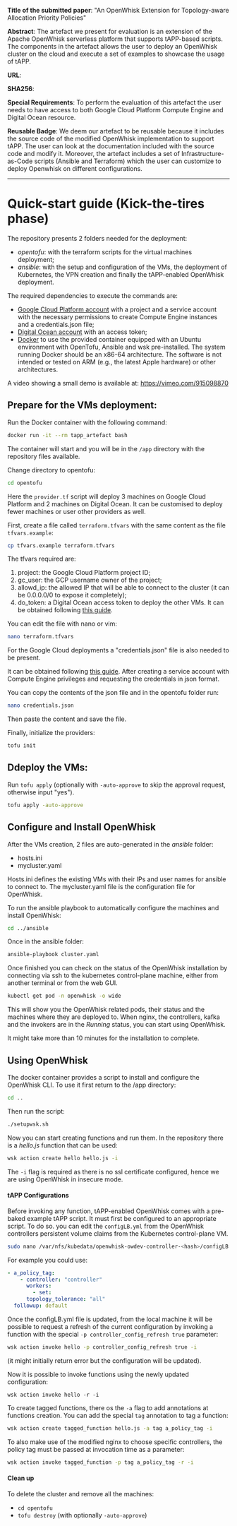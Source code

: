 **Title of the submitted paper**: "An OpenWhisk Extension for Topology-aware Allocation Priority Policies"

**Abstract**: The artefact we present for evaluation is an extension of the Apache OpenWhisk serverless platform that supports tAPP-based scripts. The components in the artefact allows the user to deploy an
OpenWhisk cluster on the cloud and execute a set of examples to
showcase the usage of tAPP.

**URL**:

**SHA256**:

**Special Requirements**: To perform the evaluation of this artefact the user needs to have access to both Google Cloud Platform Compute Engine and Digital Ocean resource.

**Reusable Badge**: We deem our artefact to be reusable because it includes the source code of the modified OpenWhisk implementation to support tAPP. The user can look at the documentation included with the source code and modify it. Moreover, the artefact includes a set of Infrastructure-as-Code scripts (Ansible and Terraform) which the user
can customize to deploy Openwhisk on different configurations.

---

# Quick-start guide (Kick-the-tires phase)

The repository presents 2 folders needed for the deployment:

- _opentofu_: with the terraform scripts for the virtual machines deployment;
- _ansible_: with the setup and configuration of the VMs, the deployment of Kubernetes, the VPN creation and finally the tAPP-enabled OpenWhisk deployment.

The required dependencies to execute the commands are:

- [Google Cloud Platform account](https://cloud.google.com/) with a project and a service account with the necessary permissions to create Compute Engine instances and a credentials.json file;
- [Digital Ocean account](https://www.digitalocean.com/) with an access token;
- [Docker](https://www.docker.com/) to use the provided container equipped with an Ubuntu environment with OpenTofu, Ansible and wsk pre-installed. The system running Docker should be an x86-64 architecture. The software is not intended or tested on ARM (e.g., the latest Apple hardware) or other architectures.

A video showing a small demo is available at: https://vimeo.com/915098870

## Prepare for the VMs deployment:

Run the Docker container with the following command:

```bash
docker run -it --rm tapp_artefact bash
```

The container will start and you will be in the `/app` directory with
the repository files available.

Change directory to opentofu:

```bash
cd opentofu
```

Here the `provider.tf` script will deploy 3 machines on Google Cloud Platform and 2 machines on Digital Ocean. It can be customised to deploy fewer machines or user other providers as well.

First, create a file called `terraform.tfvars` with the same content as the file `tfvars.example`:

```bash
cp tfvars.example terraform.tfvars
```

The tfvars required are:

1.  project: the Google Cloud Platform project ID;
2.  gc_user: the GCP username owner of the project;
3.  allowd_ip: the allowed IP that will be able to connect to the cluster (it can be 0.0.0.0/0 to expose it completely);
4.  do_token: a Digital Ocean access token to deploy the other VMs. It can be obtained following [this guide](https://www.digitalocean.com/docs/apis-clis/api/create-personal-access-token/).

You can edit the file with nano or vim:

```bash
nano terraform.tfvars
```

For the Google Cloud deployments a "credentials.json" file is also needed to be present.

It can be obtained following [this guide](https://developers.google.com/workspace/guides/create-credentials). After creating a service account with Compute Engine privileges and requesting the credentials in json format.

You can copy the contents of the json file and in the opentofu folder run:

```bash
nano credentials.json
```

Then paste the content and save the file.

Finally, initialize the providers:

```bash
tofu init
```

## Ddeploy the VMs:

Run `tofu apply` (optionally with `-auto-approve` to skip the approval request, otherwise input "yes").

```bash
tofu apply -auto-approve
```

## Configure and Install OpenWhisk

After the VMs creation, 2 files are auto-generated in the _ansible_ folder:

- hosts.ini
- mycluster.yaml

Hosts.ini defines the existing VMs with their IPs and user names for ansible to connect to. The mycluster.yaml file is the configuration file for OpenWhisk.

To run the ansible playbook to automatically configure the machines and install OpenWhisk:

```bash
cd ../ansible
```

Once in the ansible folder:

```bash
ansible-playbook cluster.yaml
```

Once finished you can check on the status of the OpenWhisk installation by connecting via ssh to the kubernetes control-plane machine, either from another terminal or from the web GUI.

```bash
kubectl get pod -n openwhisk -o wide
```

This will show you the OpenWhisk related pods, their status and the machines where they are deployed to. When nginx, the controllers, kafka and the invokers are in the _Running_ status, you can start using OpenWhisk.

It might take more than 10 minutes for the installation to complete.

## Using OpenWhisk

The docker container provides a script to install and configure the OpenWhisk CLI. To use it first return to the /app directory:

```bash
cd ..
```

Then run the script:

```bash
./setupwsk.sh
```

Now you can start creating functions and run them. In the repository there is a _hello.js_ function that can be used:

```bash
wsk action create hello hello.js -i
```

The `-i` flag is required as there is no ssl certificate configured, hence we are using OpenWhisk in insecure mode.

#### tAPP Configurations

Before invoking any function, tAPP-enabled OpenWhisk comes with a pre-baked example tAPP script. It must first be configured to an appropriate script. To do so. you can edit the `configLB.yml` from the OpenWhisk controllers persistent volume claims from the Kubernetes control-plane VM.

```bash
sudo nano /var/nfs/kubedata/openwhisk-owdev-controller-<hash>/configLB.yml
```

For example you could use:

```yaml
- a_policy_tag:
    - controller: "controller"
      workers:
        - set:
      topology_tolerance: "all"
  followup: default
```

Once the configLB.yml file is updated, from the local machine it will be possible to request a refresh of the current configuration by invoking a function with the special `-p controller_config_refresh true` parameter:

```bash
wsk action invoke hello -p controller_config_refresh true -i
```

(it might initially return error but the configuration will be updated).

Now it is possible to invoke functions using the newly updated configuration:

```
wsk action invoke hello -r -i
```

To create tagged functions, there os the `-a` flag to add annotations at functions creation. You can add the special `tag` annotation to tag a function:

```bash
wsk action create tagged_function hello.js -a tag a_policy_tag -i
```

To also make use of the modified nginx to choose specific controllers, the policy tag must be passed at invocation time as a parameter:

```bash
wsk action invoke tagged_function -p tag a_policy_tag -r -i
```

#### Clean up

To delete the cluster and remove all the machines:

- `cd opentofu`
- `tofu destroy` (with optionally `-auto-approve`)
